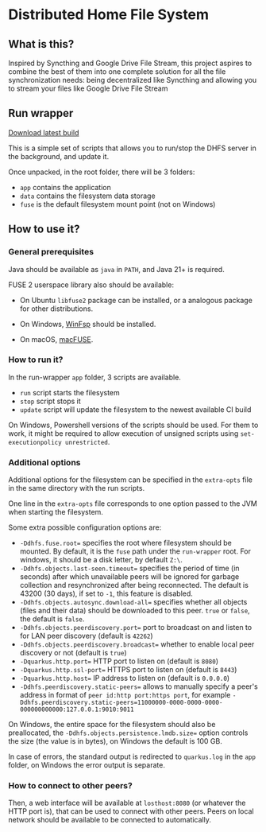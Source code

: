 # Distributed Home File System

## What is this?

Inspired by Syncthing and Google Drive File Stream, this project
aspires to combine the best of them into one complete solution for
all the file synchronization needs: being decentralized like
Syncthing and allowing you to stream your files like Google Drive File Stream

## Run wrapper

[Download latest build](https://nightly.link/usatiuk/dhfs/workflows/server/main/Run%20wrapper.zip)

This is a simple set of scripts that allows you to run/stop
the DHFS server in the background, and update it.

Once unpacked, in the root folder, there will be 3 folders:

- `app` contains the application
- `data` contains the filesystem data storage
- `fuse` is the default filesystem mount point (not on Windows)

## How to use it?

### General prerequisites

Java should be available as `java` in `PATH`, and Java 21+ is required.

FUSE 2 userspace library also should be available:

- On Ubuntu `libfuse2` package can be installed, or a analogous package for other distributions.

- On Windows, [WinFsp](https://winfsp.dev/) should be installed. 

- On macOS, [macFUSE](https://macfuse.github.io/).

### How to run it?

In the run-wrapper `app` folder, 3 scripts are available.

- `run` script starts the filesystem
- `stop` script stops it
- `update` script will update the filesystem to the newest available CI build

On Windows, Powershell versions of the scripts should be used. For them to work, it might be required to allow execution of unsigned scripts using `set-executionpolicy unrestricted`.

### Additional options

Additional options for the filesystem can be specified in the `extra-opts` file in the same directory with the run scripts.

One line in the `extra-opts` file corresponds to one option passed to the JVM when starting the filesystem. 

Some extra possible configuration options are:

- `-Ddhfs.fuse.root=` specifies the root where filesystem should be mounted. By default, it is the `fuse` path under the `run-wrapper` root. For windows, it should be a disk letter, by default `Z:\`.
- `-Ddhfs.objects.last-seen.timeout=` specifies the period of time (in seconds) after which unavailable peers will be ignored for garbage collection and resynchronized after being reconnected. The default is 43200 (30 days), if set to `-1`, this feature is disabled.
- `-Ddhfs.objects.autosync.download-all=` specifies whether all objects (files and their data) should be downloaded to this peer. `true` or `false`, the default is `false`.
- `-Ddhfs.objects.peerdiscovery.port=` port to broadcast on and listen to for LAN peer discovery (default is `42262`)
- `-Ddhfs.objects.peerdiscovery.broadcast=` whether to enable local peer discovery or not (default is `true`)
- `-Dquarkus.http.port=` HTTP port to listen on (default is `8080`)
- `-Dquarkus.http.ssl-port=` HTTPS port to listen on (default is `8443`)
- `-Dquarkus.http.host=` IP address to listen on (default is `0.0.0.0`)
- `-Ddhfs.peerdiscovery.static-peers=` allows to manually specify a peer's address in format of `peer id:http port:https port`, for example `-Ddhfs.peerdiscovery.static-peers=11000000-0000-0000-0000-000000000000:127.0.0.1:9010:9011`

On Windows, the entire space for the filesystem should also be preallocated, the `-Ddhfs.objects.persistence.lmdb.size=` option controls the size (the value is in bytes), on Windows the default is 100 GB.

In case of errors, the standard output is redirected to `quarkus.log` in the `app` folder, on Windows the error output is separate.

### How to connect to other peers?

Then, a web interface will be available at `losthost:8080` (or whatever the HTTP port is), that can be used to connect with other peers. Peers on local network should be available to be connected to automatically.
